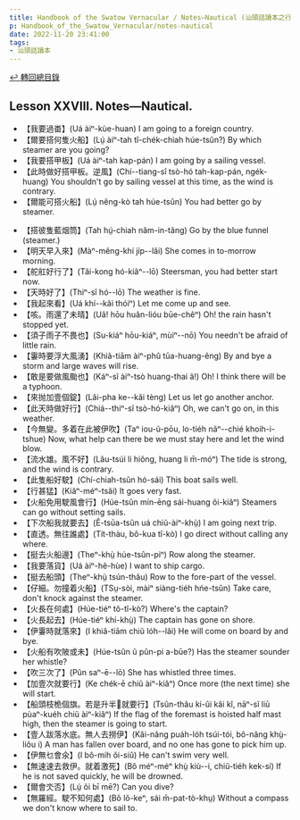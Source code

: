 ```yaml
---
title: Handbook of the Swatow Vernacular / Notes—Nautical (汕頭話讀本之行船(補))
p: Handbook_of_the_Swatow_Vernacular/notes-nautical
date: 2022-11-20 23:41:00
tags: 
- 汕頭話讀本
---
```


[↩️ 轉回總目錄](/Handbook_of_the_Swatow_Vernacular)

## Lesson XXVIII. Notes—Nautical.

* 【我要過畨】(Uá àiⁿ-kùe-huan) I am going to a foreign country.
* 【爾要搭何隻火船】(Lṳ́ àiⁿ-tah tî-chék-chiah húe-tsûn?) By which steamer are you going?
* 【我要搭甲板】(Uá àiⁿ-tah kap-pán) I am going by a sailing vessel.
* 【此時做好搭甲板。逆風】(Chí--tiang-sî tsò-hó tah-kap-pán, ngék-huang) You shouldn't go by sailing vessel at this time, as the wind is contrary.
* 【爾能可搭火船】(Lṳ́ nêng-kò tah húe-tsûn) You had better go by steamer.
<!--more-->
* 【搭彼隻藍烟筒】(Tah hṳ́-chiah nâm-in-tâng) Go by the blue funnel (steamer.)
* 【明天早入來】(Màⁿ-mêng-khí jíp--lâi) She comes in to-morrow morning.
* 【舵舡好行了】(Tãi-kong hó-kiâⁿ--lō) Steersman, you had better start now.
* 【天時好了】(Thiⁿ-sî hó--lō) The weather is fine.
* 【我起來看】(Uá khí--kâi thóiⁿ) Let me come up and see.
* 【咳。雨還了未晴】(Uã! hōu huân-lióu būe-chêⁿ) Oh! the rain hasn't stopped yet.
* 【須子雨子不畏也】(Su-kiáⁿ hōu-kiáⁿ, mùiⁿ--nō) You needn't be afraid of little rain.
* 【霋時要浮大風湧】(Khiã-tiām àiⁿ-phû tūa-huang-êng) By and bye a storm and large waves will rise.
* 【敢是要做風颱也】(Káⁿ-sĩ àiⁿ-tsò huang-thai ã!) Oh! I think there will be a typhoon.
* 【來抛加壹個錠】(Lâi-pha ke--kâi tèng) Let us let go another anchor.
* 【此天時做好行】(Chiá--thiⁿ-sî tsò-hó-kiâⁿ) Oh, we can't go on, in this weather.
* 【今無變。多着在此被伊吹】(Taⁿ iou-ũ-pōu, lo-tiéh nãⁿ--chié khoih-i-tshue) Now, what help can there be we must stay here and let the wind blow.
* 【流水雄。風不好】(Lâu-tsúi li hiông, huang li m̄-móⁿ) The tide is strong, and the wind is contrary.
* 【此隻船好駛】(Chí-chiah-tsûn hó-sái) This boat sails well.
* 【行甚猛】(Kiâⁿ-méⁿ-tsãi) It goes very fast.
* 【火船免用駛風會行】(Húe-tsûn mín-ēng sái-huang õi-kiâⁿ) Steamers can go without setting sails.
* 【下次船我就要去】(Ẽ-tsūa-tsûn uá chiũ-àiⁿ-khṳ̀) I am going next trip.
* 【直透。無往誰處】(Tít-thàu, bô-kua tî-kò) I go direct without calling any where.
* 【挺去火船邊】(Theⁿ-khṳ̀ húe-tsûn-piⁿ) Row along the steamer.
* 【我要落貨】(Uá àiⁿ-hẽ-hùe) I want to ship cargo.
* 【挺去船頭】(Theⁿ-khṳ̀ tsún-thâu) Row to the fore-part of the vessel.
* 【仔細。勿撞着火船】(TSṳ-sòi, màiⁿ siàng-tiéh hńe-tsûn) Take care, don't knock against the steamer.
* 【火長在何處】(Húe-tiéⁿ tõ-tî-kò?) Where's the captain?
* 【火長起去】(Húe-tiéⁿ khí-khṳ̀) The captain has gone on shore.
* 【伊霋時就落來】(I khiã-tiām chiũ lóh--lâi) He will come on board by and bye.
* 【火船有吹陂或未】(Húe-tsûn ũ pûn-pi a-būe?) Has the steamer sounder her whistle?
* 【吹三次了】(Pûn saⁿ-ē--lō) She has whistled three times.
* 【加壹次就要行】(Ke chék-ē chiũ àiⁿ-kiâⁿ) Once more (the next time) she will start.
* 【船頭枝桅個旗。若是升半𰉗就要行】(Tsûn-thâu ki-ûi kâi kî, nāⁿ-sĩ liū pùaⁿ-kuéh chiũ àiⁿ-kiâⁿ) If the flag of the foremast is hoisted half mast high, then the steamer is going to start.
* 【壹人跋落水底。無人去撈伊】(Kâi-nâng puáh-lóh tsúi-tói, bô-nâng khṳ̀-liôu i) A man has fallen over board, and no one has gone to pick him up.
* 【伊無乜會氽】(I bô-mih õi-siû) He can't swim very well.
* 【無速速去救伊。就着激死】(Bô méⁿ-méⁿ khṳ̀ kiù--i, chiũ-tiéh kek-sí) If he is not saved quickly, he will be drowned.
* 【爾會氼否】(Lṳ́ õi bī mē?) Can you dive?
* 【無羅經。駛不知何處】(Bô lô-keⁿ, sái m̄-pat-tò-khṳ) Without a compass we don't know where to sail to.

